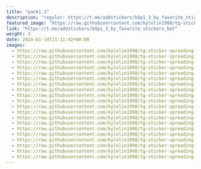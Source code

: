 ```yaml
---
title: "pack1.3"
description: "regular: https://t.me/addstickers/b9p1_3_by_favorite_stickers_bot"
featured_image: "https://raw.githubusercontent.com/kylelin1998/tg-sticker-spreading-worldwide-images/main/img/80cfe9fb-a392-4b2d-938f-e254d55dbed5.jpg"
link: "https://t.me/addstickers/b9p1_3_by_favorite_stickers_bot"
weight: 3
date: 2024-01-14T21:11:42+08:00
images:
  - https://raw.githubusercontent.com/kylelin1998/tg-sticker-spreading-worldwide-images/main/img/80cfe9fb-a392-4b2d-938f-e254d55dbed5.jpg
  - https://raw.githubusercontent.com/kylelin1998/tg-sticker-spreading-worldwide-images/main/img/504ec0de-d595-4197-b61a-abc9a22e3c99.jpg
  - https://raw.githubusercontent.com/kylelin1998/tg-sticker-spreading-worldwide-images/main/img/425f148c-7c44-4484-9840-e525f329f234.jpg
  - https://raw.githubusercontent.com/kylelin1998/tg-sticker-spreading-worldwide-images/main/img/40c53280-059f-4f70-b805-9ccefaa1e7fe.jpg
  - https://raw.githubusercontent.com/kylelin1998/tg-sticker-spreading-worldwide-images/main/img/8464bdd7-9a34-4cf6-a31a-6e679d0cc708.jpg
  - https://raw.githubusercontent.com/kylelin1998/tg-sticker-spreading-worldwide-images/main/img/c800c184-18da-4a7c-8885-b070fe84c144.jpg
  - https://raw.githubusercontent.com/kylelin1998/tg-sticker-spreading-worldwide-images/main/img/f7f9e094-3369-4a4b-ad03-2c381f753e5d.jpg
  - https://raw.githubusercontent.com/kylelin1998/tg-sticker-spreading-worldwide-images/main/img/dd88c074-84c3-4170-854e-b972332eb295.jpg
  - https://raw.githubusercontent.com/kylelin1998/tg-sticker-spreading-worldwide-images/main/img/19b88584-d5fa-491e-87aa-3cd27c764196.jpg
  - https://raw.githubusercontent.com/kylelin1998/tg-sticker-spreading-worldwide-images/main/img/287f1f4e-7b15-4445-ad2f-09ddc5cf3e35.jpg
  - https://raw.githubusercontent.com/kylelin1998/tg-sticker-spreading-worldwide-images/main/img/9329fc9c-a05e-4c02-8c5c-43d6f5cd762c.jpg
  - https://raw.githubusercontent.com/kylelin1998/tg-sticker-spreading-worldwide-images/main/img/4f7cc7f8-1fd7-4c4c-b4e4-29d75d70820f.jpg
  - https://raw.githubusercontent.com/kylelin1998/tg-sticker-spreading-worldwide-images/main/img/25ba980d-290a-4c44-a083-74ffd832fe65.jpg
  - https://raw.githubusercontent.com/kylelin1998/tg-sticker-spreading-worldwide-images/main/img/6ae28ce4-3ec7-4dd8-88d0-94bf695b52c1.jpg
  - https://raw.githubusercontent.com/kylelin1998/tg-sticker-spreading-worldwide-images/main/img/db9308d6-1e59-4bee-900a-21bcdf4a6904.jpg
  - https://raw.githubusercontent.com/kylelin1998/tg-sticker-spreading-worldwide-images/main/img/81a0d2ef-8644-4df4-a13e-0eb22e0b96a7.jpg
  - https://raw.githubusercontent.com/kylelin1998/tg-sticker-spreading-worldwide-images/main/img/5ce1b44f-b904-4011-b9ea-5ac513354836.jpg
  - https://raw.githubusercontent.com/kylelin1998/tg-sticker-spreading-worldwide-images/main/img/39053855-6452-4560-ab96-dae835100b1b.jpg
  - https://raw.githubusercontent.com/kylelin1998/tg-sticker-spreading-worldwide-images/main/img/fa90f59b-b747-4c70-a39e-8c16ac0e9509.jpg
  - https://raw.githubusercontent.com/kylelin1998/tg-sticker-spreading-worldwide-images/main/img/99c01aef-d927-4a19-a2eb-4d1e174998c1.jpg
---
```

